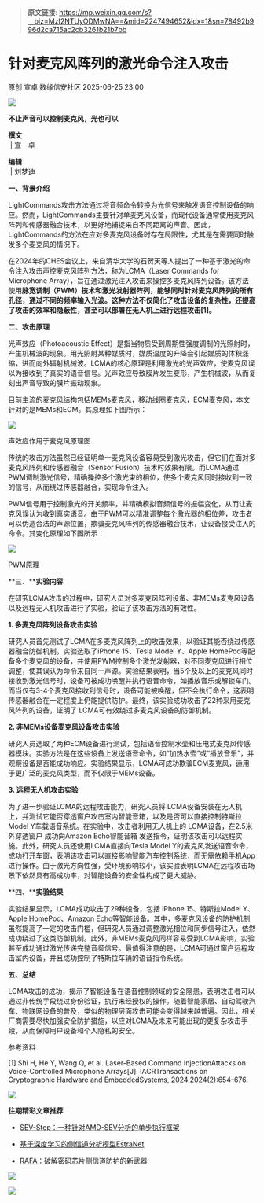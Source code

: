 > **原文链接**: https://mp.weixin.qq.com/s?__biz=MzI2NTUyODMwNA==&mid=2247494652&idx=1&sn=78492b996d2ca715ac2cb3261b21b7bb

#  针对麦克风阵列的激光命令注入攻击  
原创 宣卓  数缘信安社区   2025-06-25 23:00  
  
![](https://mmbiz.qpic.cn/mmbiz_jpg/sSglg2t6pLdyv3IL5STZqEZUJ046njeic4cJ7jeFqrjIZ13EfKeCxuJoeDx2iaTjS1R7USlI2qMqheTxyaEJC80w/640?wx_fmt=jpeg "")  
  
**不止声音可以控制麦克风，光也可以**  
  
  
  
  
  
**撰文**  
 | 宣　卓  
  
**编辑**  
 | 刘梦迪  
  
  
**一、背景介绍**  
  
  
LightCommands攻击方法通过将音频命令转换为光信号来触发语音控制设备的响应。然而，LightCommands主要针对单麦克风设备，而现代设备通常使用麦克风阵列和传感器融合技术，以更好地捕捉来自不同距离的声音。因此，LightCommands的方法在应对多麦克风设备时存在局限性，尤其是在需要同时触发多个麦克风的情况下。  
  
  
在2024年的CHES会议上，来自清华大学的石贺天等人提出了一种基于激光的命令注入攻击声控麦克风阵列方法，称为LCMA（Laser Commands for Microphone Array），旨在通过激光注入攻击来操控多麦克风阵列设备。该方法使用**脉宽调制（PWM）技术和激光发射器阵列，能够同时针对麦克风阵列的所有孔径，通过不同的频率输入光波。这种方法不仅简化了攻击设备的复杂性，还提高了攻击的效率和隐蔽性，甚至可以部署在无人机上进行远程攻击[1]。**  
  
  
**二、攻击原理**  
  
  
光声效应（Photoacoustic Effect）是指当物质受到周期性强度调制的光照射时，产生机械波的现象。用光照射某种媒质时，媒质温度的升降会引起媒质的体积涨缩，进而向外辐射机械波。LCMA的核心原理是利用激光的光声效应，使麦克风误以为接收到了真实的语音信号。光声效应导致膜片发生变形，产生机械波，从而复刻出声音导致的膜片振动现象。  
  
  
目前主流的麦克风结构包括MEMs麦克风，移动线圈麦克风，ECM麦克风，本文针对的是MEMs和ECM。其原理如下图所示：  
  
![](https://mmbiz.qpic.cn/mmbiz_png/sSglg2t6pLdyv3IL5STZqEZUJ046njeic0TDSs2dJgYmE0KmWNLicOYMZD5j57D2ODIzCl0iaGkUr63KZatsex3Hg/640?wx_fmt=png "")  
  
声效应作用于麦克风原理图  
  
  
传统的攻击方法虽然已经证明单一麦克风设备容易受到激光攻击，但它们在面对多麦克风阵列和传感器融合（Sensor Fusion）技术时效果有限。而LCMA通过PWM调制激光信号，精确操控多个激光束的相位，使多个麦克风同时接收到一致的信号，从而绕过传感器融合，实现命令注入。  
  
  
PWM信号用于控制激光的开关频率，并精确模拟音频信号的振幅变化，从而让麦克风误认为收到真实语音。由于PWM可以精准调整每个激光器的相位差，攻击者可以伪造合法的声源位置，欺骗麦克风阵列的传感器融合技术，让设备接受注入的命令。其变化原理如下图所示：  
  
![](https://mmbiz.qpic.cn/mmbiz_png/sSglg2t6pLdyv3IL5STZqEZUJ046njeicKzunB8tht0iazyeTF9SoeLzeRBZIsAKqs4YbqMO4d8hgyiaGwRHIv6vg/640?wx_fmt=png "")  
  
PWM原理  
  
  
**三、****实验内容**  
  
  
在研究LCMA攻击的过程中，研究人员对多麦克风阵列设备、非MEMs麦克风设备以及远程无人机攻击进行了实验，验证了该攻击方法的有效性。  
  
  
**1. 多麦克风阵列设备攻击实验**  
  
研究人员首先测试了LCMA在多麦克风阵列上的攻击效果，以验证其能否绕过传感器融合防御机制。实验选取了iPhone 15、Tesla Model Y、Apple HomePod等配备多个麦克风的设备，并使用PWM控制多个激光发射器，对不同麦克风进行相位调整，使其误认为命令来自同一声源。实验结果表明，当5个及以上的麦克风同时接收到激光信号时，设备可被成功唤醒并执行语音命令，如播放音乐或解锁车门。而当仅有3-4个麦克风接收到信号时，设备可能被唤醒，但不会执行命令，这表明传感器融合在一定程度上仍能提供防护。最终，该实验成功攻击了22种采用麦克风阵列的设备，证明了 LCMA可有效绕过多麦克风设备的防御机制。  
  
  
**2. 非MEMs设备麦克风设备攻击实验**  
  
研究人员选取了两种ECM设备进行测试，包括语音控制水壶和压电式麦克风传感器模块。实验方法是在这些设备上发送语音命令，如“加热水壶”或“播放音乐”，并观察设备是否能成功响应。实验结果显示，LCMA可成功欺骗ECM麦克风，适用于更广泛的麦克风类型，而不仅限于MEMs设备。  
  
  
**3. 远程无人机攻击实验**  
  
为了进一步验证LCMA的远程攻击能力，研究人员将 LCMA设备安装在无人机上，并测试它能否穿透窗户攻击室内智能音箱，以及是否可以直接控制特斯拉Model Y车载语音系统。在实验中，攻击者利用无人机上的 LCMA设备，在2.5米外穿透窗户 成功向Amazon Echo智能音箱 发送指令，证明该攻击可以远程实施。此外，研究人员还使用LCMA直接向Tesla Model Y的麦克风发送语音命令，成功打开车窗，表明该攻击可以直接影响智能汽车控制系统，而无需依赖手机App进行操作。由于激光方向性强，受环境影响较小，该实验表明LCMA在远程攻击场景下依然具有高成功率，对智能设备的安全性构成了更大威胁。  
  
  
**四、****实验结果**  
  
  
实验结果显示，LCMA成功攻击了29种设备，包括 iPhone 15、特斯拉Model Y、Apple HomePod、Amazon Echo等智能设备。其中，多麦克风设备的防护机制虽然提高了一定的攻击门槛，但研究人员通过调整激光相位和同步信号注入，依然成功绕过了这类防御机制。此外，非MEMs麦克风同样容易受到LCMA影响，实验甚至成功通过激光传递完整音频信号。最值得注意的是，LCMA可通过窗户远程攻击室内设备，并且成功控制了特斯拉车辆的语音指令系统。  
  
  
**五、总结**  
  
  
LCMA攻击的成功，揭示了智能设备在语音控制领域的安全隐患，表明攻击者可以通过非传统手段绕过身份验证，执行未经授权的操作。随着智能家居、自动驾驶汽车、物联网设备的普及，类似的物理层面攻击可能会变得越来越普遍。因此，相关厂商需要尽快加强安全防护措施，以应对LCMA及未来可能出现的更复杂攻击手段，从而保障用户设备和个人隐私的安全。  
  
  
参考资料  
  
  
[1] Shi H, He Y, Wang Q, et al. Laser-Based Command InjectionAttacks on Voice-Controlled Microphone Arrays[J]. IACRTransactions on Cryptographic Hardware and EmbeddedSystems, 2024,2024(2):654-676.  
  
![](https://mmbiz.qpic.cn/mmbiz_png/sSglg2t6pLdyv3IL5STZqEZUJ046njeickokWS4uWkucISK5nUb7MWAbMJfTsAT21ISPuNupPQiaTuhzOeqXia0dg/640?wx_fmt=png "")  
  
  
  
  
  
  
**往期精彩文章推荐**  
  
  
  
  
  
- [SEV-Step：一种针对AMD-SEV分析的单步执行框架](https://mp.weixin.qq.com/s?__biz=MzI2NTUyODMwNA==&mid=2247494493&idx=1&sn=f0e6b14839093445e19c1420d5e115a2&scene=21#wechat_redirect)  
  
  
  
  
  
- [基于深度学习的侧信道分析模型EstraNet](https://mp.weixin.qq.com/s?__biz=MzI2NTUyODMwNA==&mid=2247494549&idx=1&sn=773d8c87fcbbb13c9c07d040bacd1515&scene=21#wechat_redirect)  
  
  
  
  
  
- [RAFA：破解密码芯片侧信道防护的新武器](https://mp.weixin.qq.com/s?__biz=MzI2NTUyODMwNA==&mid=2247494588&idx=1&sn=b43d3cbe13762d5b7d17187b0382036e&scene=21#wechat_redirect)  
  
  
  
  
  
  
![](https://mmbiz.qpic.cn/mmbiz_png/ZPwe5TesXJDBCQRM6LTJHRibMkjqsv8foXmicVnFVp9LOiaNP9QlMcHmvmIKscpNadVroiaSdwcibKzp3uMVZAr1Gvw/640?wx_fmt=png "")  
  
  
![](https://mmbiz.qpic.cn/mmbiz_jpg/sSglg2t6pLdyv3IL5STZqEZUJ046njeicYXUXlArnEeEVEOl18PuU8QQEAic2DycKibdxDgFt5Fq2kNibemcoUibnBw/640?wx_fmt=jpeg "")  
  
  
